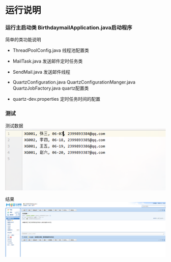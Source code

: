 # 运行说明

### 运行主启动类 BirthdaymailApplication.java启动程序

简单的类功能说明

* ThreadPoolConfig.java 线程池配置类
* MailTask.java 发送邮件定时任务类
* SendMail.java 发送邮件线程
* QuartzConfiguration.java QuartzConfigurationManger.java QuartzJobFactory.java quartz配置类

* quartz-dev.properties 定时任务时间的配置





### 测试
测试数据
![img.png](src/main/resources/images/img.png)

结果
![img.png](src/main/resources/images/img2.png)


